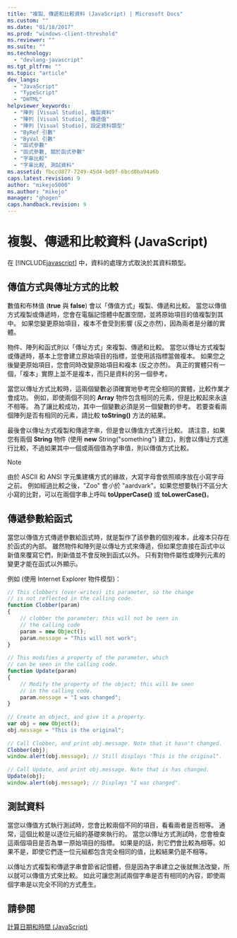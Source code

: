 ```yaml
---
title: "複製、傳遞和比較資料 (JavaScript) | Microsoft Docs"
ms.custom: ""
ms.date: "01/18/2017"
ms.prod: "windows-client-threshold"
ms.reviewer: ""
ms.suite: ""
ms.technology: 
  - "devlang-javascript"
ms.tgt_pltfrm: ""
ms.topic: "article"
dev_langs: 
  - "JavaScript"
  - "TypeScript"
  - "DHTML"
helpviewer_keywords: 
  - "陣列 [Visual Studio], 複製資料"
  - "陣列 [Visual Studio], 傳遞值"
  - "陣列 [Visual Studio], 設定資料類型"
  - "ByRef 引數"
  - "ByVal 引數"
  - "函式參數"
  - "函式參數, 關於函式參數"
  - "字串比較"
  - "字串比較, 測試資料"
ms.assetid: fbccd877-7249-45d4-bd9f-6bcd8ba94a6b
caps.latest.revision: 9
author: "mikejo5000"
ms.author: "mikejo"
manager: "ghogen"
caps.handback.revision: 9
---
```

# 複製、傳遞和比較資料 (JavaScript)
在 [!INCLUDE[javascript](../../javascript/includes/javascript-md.md)] 中，資料的處理方式取決於其資料類型。  
  
## 傳值方式與傳址方式的比較  
 數值和布林值 \(**true** 與 **false**\) 會以「傳值方式」複製、傳遞和比較。  當您以傳值方式複製或傳遞時，您會在電腦記憶體中配置空間，並將原始項目的值複製到其中。  如果您變更原始項目，複本不會受到影響 \(反之亦然\)，因為兩者是分離的實體。  
  
 物件、陣列和函式則以「傳址方式」來複製、傳遞和比較。  當您以傳址方式複製或傳遞時，基本上您會建立原始項目的指標，並使用該指標當做複本。  如果您之後變更原始項目，您會同時改變原始項目和複本 \(反之亦然\)。  真正的實體只有一個，「複本」實際上並不是複本，而只是資料的另一個參考。  
  
 當您以傳址方式比較時，這兩個變數必須確實地參考完全相同的實體，比較作業才會成功。  例如，即使兩個不同的 **Array** 物件包含相同的元素，但是比較起來永遠不相等。  為了讓比較成功，其中一個變數必須是另一個變數的參考。  若要查看兩個陣列是否有相同的元素，請比較 **toString\(\)** 方法的結果。  
  
 最後會以傳址方式複製和傳遞字串，但是會以傳值方式進行比較。  請注意，如果您有兩個 **String** 物件 \(使用 **new** String\("something"\) 建立\)，則會以傳址方式進行比較，不過如果其中一個或兩個值為字串值，則以傳值方式比較。  
  
> [!NOTE]
>  由於 ASCII 和 ANSI 字元集建構方式的緣故，大寫字母會依照順序放在小寫字母之前。  例如經過比較之後，"Zoo" 會*小*於 "aardvark"。如果您想要執行不區分大小寫的比對，可以在兩個字串上呼叫 **toUpperCase\(\)** 或 **toLowerCase\(\)**。  
  
## 傳遞參數給函式  
 當您以傳值方式傳遞參數給函式時，就是製作了該參數的個別複本，此複本只存在於函式的內部。  雖然物件和陣列是以傳址方式來傳遞，但如果您直接在函式中以新值來覆寫它們，則新值並不會反映到函式以外。  只有對物件屬性或陣列元素的變更才能在函式以外顯示。  
  
 例如 \(使用 Internet Explorer 物件模型\)：  
  
```javascript  
// This clobbers (over-writes) its parameter, so the change  
// is not reflected in the calling code.  
function Clobber(param)   
{  
    // clobber the parameter; this will not be seen in   
    // the calling code  
    param = new Object();  
    param.message = "This will not work";  
}  
  
// This modifies a property of the parameter, which  
// can be seen in the calling code.  
function Update(param)  
{  
    // Modify the property of the object; this will be seen  
    // in the calling code.  
    param.message = "I was changed";  
}  
  
// Create an object, and give it a property.  
var obj = new Object();  
obj.message = "This is the original";  
  
// Call Clobber, and print obj.message. Note that it hasn't changed.  
Clobber(obj);  
window.alert(obj.message); // Still displays "This is the original".  
  
// Call Update, and print obj.message. Note that is has changed.  
Update(obj);  
window.alert(obj.message); // Displays "I was changed".  
```  
  
## 測試資料  
 當您以傳值方式執行測試時，您會比較兩個不同的項目，看看兩者是否相等。  通常，這個比較是以逐位元組的基礎來執行的。  當您以傳址方式測試時，您會檢查這兩個項目是否為單一原始項目的指標。  如果是的話，則它們會比較為相等。如果不是，即使它們逐一位元組都包含完全相同的值，比較結果仍是不相等。  
  
 以傳址方式複製和傳遞字串會節省記憶體，但是因為字串建立之後就無法改變，所以就可以傳值方式來比較。  如此可讓您測試兩個字串是否有相同的內容，即使兩個字串是以完全不同的方式產生。  
  
## 請參閱  
 [計算日期和時間 \(JavaScript\)](../../javascript/calculating-dates-and-times-javascript.md)